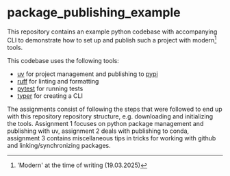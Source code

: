 # package_publishing_example
This repository contains an example python codebase with accompanying CLI to demonstrate how to set up and publish such a project with modern[^1] tools. 

This codebase uses the following tools: 
- [uv](https://docs.astral.sh/uv/) for project management and publishing to [pypi](https://pypi.org/)
- [ruff](https://docs.astral.sh/ruff/) for linting and formatting
- [pytest](https://docs.pytest.org/en/stable/) for running tests
- [typer](https://typer.tiangolo.com/) for creating a CLI

The assignments consist of following the steps that were followed to end up with this repository repository structure, e.g. downloading and initializing the tools.
Assignment 1 focuses on python package management and publishing with uv, assignment 2 deals with publishing to conda, assignment 3 contains miscellaneous tips in tricks for working with github and linking/synchronizing packages.

[^1]: 'Modern' at the time of writing (19.03.2025)
